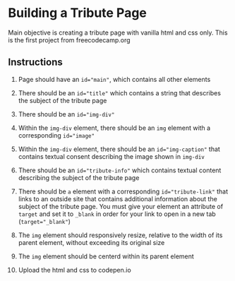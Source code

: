 # Building a Tribute Page

Main objective is creating a tribute page with vanilla html and css only. This is the first project from freecodecamp.org

## Instructions

1. Page should have an `id="main"`, which contains all other elements

2. There should be an `id="title"` which contains a string that describes the subject of the tribute page

3. There should be an `id="img-div"`

4. Within the `img-div` element, there should be an `img` element with a corresponding `id="image"`

5. Within the `img-div` element, there should be an `id="img-caption"` that contains textual consent describing the image shown in `img-div`

6. There should be an `id="tribute-info"` which contains textual content describing the subject of the tribute page

7. There should be `a` element with a corresponding `id="tribute-link"` that links to an outside site that contains additional information about the subject of the tribute page. You must give your element an attribute of `target` and set it to `_blank` in order for your link to open in a new tab (`target="_blank"`)

8. The `img` element should responsively resize, relative to the width of its parent element, without exceeding its original size

9. The `img` element should be centerd within its parent element

10. Upload the html and css to codepen.io